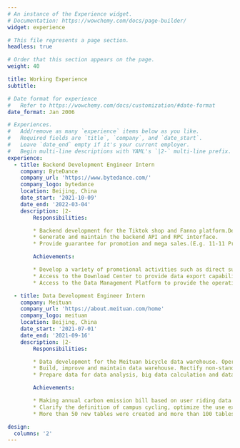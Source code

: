 ```yaml
---
# An instance of the Experience widget.
# Documentation: https://wowchemy.com/docs/page-builder/
widget: experience

# This file represents a page section.
headless: true

# Order that this section appears on the page.
weight: 40

title: Working Experience
subtitle:

# Date format for experience
#   Refer to https://wowchemy.com/docs/customization/#date-format
date_format: Jan 2006

# Experiences.
#   Add/remove as many `experience` items below as you like.
#   Required fields are `title`, `company`, and `date_start`.
#   Leave `date_end` empty if it's your current employer.
#   Begin multi-line descriptions with YAML's `|2-` multi-line prefix.
experience:
  - title: Backend Development Engineer Intern
    company: ByteDance
    company_url: 'https://www.bytedance.com/'
    company_logo: bytedance
    location: Beijing, China
    date_start: '2021-10-09'
    date_end: '2022-03-04'
    description: |2-
        Responsibilities:

        * Backend development for the Tiktok shop and Fanno platform.Design and implement some new features for the backend of the platform.
        * Generate and maintain the backend API and RPC interface.
        * Provide guarantee for promotion and mega sales.(E.g. 11-11 Promotion;12-12 Mega Sale;Christmas Promotion)

        Achievements:

        * Develop a variety of promotional activities such as direct subsidy, freeshipping, and buy more save more.
        * Access to the Download Center to provide data export capability for operation backend.
        * Access to the Data Management Platform to provide the operation backend with the ability of activity marking and commodity selection.

  - title: Data Development Engineer Intern
    company: Meituan
    company_url: 'https://about.meituan.com/home'
    company_logo: meituan
    location: Beijing, China
    date_start: '2021-07-01'
    date_end: '2021-09-16'
    description: |2-
        Responsibilities:

        * Data development for the Meituan bicycle data warehouse. Operate offline data to better serve the upstream.
        * Build, improve and maintain data warehouse. Rectify non-standard field names and table names, optimize zoning and storage structure, and improve data production and calculation efficiency.
        * Prepare data for data analysis, big data calculation and data kanban. For example, provide data such as card opening rate, number of rides, card opening income, etc. for the financial budget.

        Achievements:

        * Making annual carbon emission bill based on user riding data in the past year.
        * Clarify the definition of campus cycling, optimize the use experience of campus users, and lay a foundation for developing the campus market.
        * More than 50 new tables were created and more than 100 tables were modified. The data was synchronized dozens of times a day and brushed back thousands of times. There are no online problems in the whole internship stage.

design:
  columns: '2'
---
```

